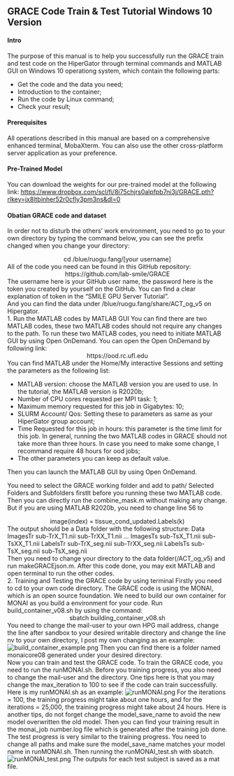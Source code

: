 ## GRACE Code Train & Test Tutorial Windows 10 Version

#### **Intro**
The purpose of this manual is to help you successfully run the GRACE train and test code on the HiperGator through terminal commands and MATLAB GUI on Windows 10 operationg system, which contain the following parts:
- Get the code and the data you need;
- Introduction to the container;
- Run the code by Linux command;
- Check your result;

#### **Prerequisites**
All operations described in this manual are based on a comprehensive enhanced terminal, MobaXterm. You can also use the other cross-platform server application as your preference.

#### **Pre-Trained Model**
You can download the weights for our pre-trained model at the following link: https://www.dropbox.com/scl/fi/8i75chjrs0alpfpb7ni3j/GRACE.pth?rlkey=jx8ltbinher52r0cfly3pm3ns&dl=0

#### **Obatian GRACE code and dataset**
In order not to disturb the others’ work environment, you need to go to your own directory by typing the command below, you can see the prefix changed when you change your directory:<br>
<center>cd /blue/ruogu.fang/[your username]</center>
All of the code you need can be found in this GitHub repository:<br> 
<center>https://github.com/lab-smile/GRACE</center>
The username here is your GitHub user name, the password here is the token you created by yourself on the GitHub. You can find a clear explanation of token in the “SMILE GPU Server Tutorial”.
<br>
And you can find the data under /blue/ruogu.fang/share/ACT_og_v5 on Hipergator.<br>
1. Run the MATLAB codes by MATLAB GUI
You can find there are two MATLAB codes, these two MATLAB codes should not require any changes to the path. To run these two MATLAB codes, you need to initiate MATLAB GUI by using Open OnDemand. You can open the Open OnDemand by following link:  <center>https://ood.rc.ufl.edu</center>
You can find MATLAB under the Home/My interactive Sessions and setting the parameters as the following list:

- MATLAB version: choose the MATLAB version you are used to use. In the tutorial, the MATLAB version is R2020b;
- Number of CPU cores requested per MPI task: 1;
- Maximum memory requested for this job in Gigabytes: 10;
- SLURM Account/ Qos: Setting these to parameters as same as your HiperGator group account;
- Time Requested for this job in hours: this parameter is the time limit for this job. In general, running the two MATLAB codes in GRACE should not take more than three hours. In case you need to make some change, I recommand require 48 hours for ood jobs;
- The other parameters you can keep as default value.

Then you can launch the MATLAB GUI by using Open OnDemand.

You need to select the GRACE working folder and add to path/ Selected Folders and Subfolders firstlt before you running these two MATLAB code. Then you can directly run the combine_mask.m without making any change. But if you are using MATLAB R2020b, you need to change line 56 to <center>image(index) = tissue_cond_updated.Labels(k)</center> The output should be a Data folder with the following structure: Data ImagesTr sub-TrX_T1.nii sub-TrXX_T1.nii ... ImagesTs sub-TsX_T1.nii sub-TsXX_T1.nii LabelsTr sub-TrX_seg.nii sub-TrXX_seg.nii LabelsTs sub-TsX_seg.nii sub-TsX_seg.nii<br> Then you need to change your directory to the data folder(/ACT_og_v5) and run makeGRACEjson.m. After this code done, you may exit MATLAB and open terminal to run the other codes.<br>
2. Training and Testing the GRACE code by using terminal
Firstly you need to cd to your own code directory. The GRACE code is using the MONAI, which is an open source foundation. We need to build our own container for MONAI as you build a environment for your code. Run build_container_v08.sh by using the command: <center>sbatch building_container_v08.sh</center>
You need to change the mail-user to your own HPG mail address, change the line after sandbox to your desired writable directory and change the line nv to your own directory, I post my own changing as an example:![build_container_example.png](https://s2.loli.net/2022/07/05/7Xv3U8rH1fQcCPu.png)
Then you can find there is a folder named monaicore08 generated under your desired directory.<br>
Now you can train and test the GRACE code. To train the GRACE code, you need to run the runMONAI.sh. Before you training progress, you also need to change the mail-user and the directory. One tips here is that you may change the max_iteration to 100 to see if the code can train successfully. Here is my runMONAI.sh as an example: ![runMONAI.png](https://s2.loli.net/2022/07/05/D9QBP84nVdalGYz.png) For the iterations = 100, the training progress might take about one hours, and for the iterations = 25,000, the training progress might take about 24 hours. Here is another tips, do not forget change the model_save_name to avoid the new model overwritten the old model. Then you can find your training result in the monai_job number.log file which is generated after the training job done.<br>
The test progress is very similar to the training progress. You need to change all paths and make sure the model_save_name matches your model name in runMONAI.sh. Then running the runMONAI_test.sh with sbatch. ![runMONAI_test.png](https://s2.loli.net/2022/07/05/Pk5JwA3fczgG6tR.png)
The outputs for each test subject is saved as a mat file.
